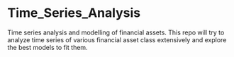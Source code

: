 # Time_Series_Analysis
Time series analysis and modelling of financial assets. 
This repo will try to analyze time series of various financial asset class extensively and explore the 
best models to fit them.
